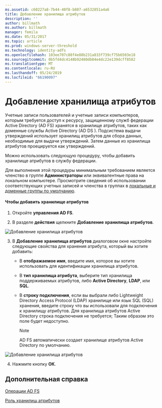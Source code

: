 ```yaml
---
ms.assetid: c60227a8-7b44-40f8-b807-a6532851a4a6
title: Добавление хранилища атрибутов
description: ''
author: billmath
ms.author: billmath
manager: femila
ms.date: 05/31/2017
ms.topic: article
ms.prod: windows-server-threshold
ms.technology: identity-adfs
ms.openlocfilehash: 103ee707c88f4e88b231a833f739cf75b6503e18
ms.sourcegitcommit: 0b5fd4dc4148b92480db04e4dc22e139dcff8582
ms.translationtype: MT
ms.contentlocale: ru-RU
ms.lasthandoff: 05/24/2019
ms.locfileid: "66190097"
---
```

# <a name="add-an-attribute-store"></a>Добавление хранилища атрибутов


Учетные записи пользователей и учетные записи компьютеров, которым требуется доступ к ресурсу, защищенному служб федерации Active Directory \(AD FS\) хранятся в хранилище атрибутов, таких как доменные службы Active Directory \(AD DS \). Подсистема выдачи утверждений использует хранилищ атрибутов для сбора данных, необходимые для выдачи утверждений. Затем данные из хранилища атрибутов проецируется как утверждений.  
  
Можно использовать следующую процедуру, чтобы добавить хранилище атрибутов в службу федерации.  
  
Для выполнения этой процедуры минимальным требованием является членство в группе **Администраторы** или эквивалентные права на локальном компьютере.  Просмотрите сведения об использовании соответствующих учетных записей и членства в группах в [локальные и доменные группы по умолчанию](https://go.microsoft.com/fwlink/?LinkId=83477).   
  
#### <a name="to-add-an-attribute-store"></a>Чтобы добавить хранилище атрибутов  
  
1.  Откройте **управления AD FS**.  
  
2.  В разделе **действия** щелкните **Добавление хранилища атрибутов**.  

![Добавление хранилища атрибутов](media/Add-an-Attribute-Store/addstore1.PNG)
  
3.  В **Добавление хранилища атрибутов** диалоговом окне настройте следующие свойства для хранения атрибута, который вы хотите добавить:  
  
    -   В **отображаемое имя**, введите имя, которое вы хотите использовать для идентификации хранилища атрибутов.  
  
    -   В **тип хранилища атрибута**, выберите тип хранилища поддерживаемых атрибутов, либо **Active Directory**, **LDAP**, или **SQL**.  
  
    -   В **строку подключения**, если вы выбрали либо Lightweight Directory Access Protocol \(LDAP\) хранилище или язык SQL \(SQL\) хранения, введите строку что вы использовали для подключения к хранилищу атрибутов. Для хранилища атрибутов Active Directory строка подключения не требуется; Таким образом это поле будет недоступно.  
  
        > [!NOTE]  
        > AD FS автоматически создает хранилище атрибутов Active Directory по умолчанию.  
 
![Добавление хранилища атрибутов](media/Add-an-Attribute-Store/addstore2.PNG) 

4.  Нажмите кнопку **ОК**.  
  
## <a name="additional-references"></a>Дополнительная справка  

[Операции AD FS](../../ad-fs/AD-FS-2016-Operations.md)
  
[Роль хранилищ атрибутов](../../ad-fs/technical-reference/The-Role-of-Attribute-Stores.md)  
